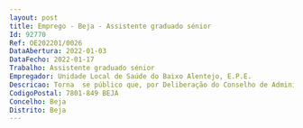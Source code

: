 ```yaml
--- 
layout: post
title: Emprego - Beja - Assistente graduado sénior
Id: 92770
Ref: OE202201/0026
DataAbertura: 2022-01-03
DataFecho: 2022-01-17
Trabalho: Assistente graduado sénior
Empregador: Unidade Local de Saúde do Baixo Alentejo, E.P.E.
Descricao: Torna  se público que, por Deliberação do Conselho de Administração da Unidade local de saúde do baixo Alentejo, EPE (ULSBA, EPE), de 10 11 2021, se encontra aberto procedimento concursal comum destinado ao preenchimento de um posto de trabalho para a categoria de Assistente Graduado Sénior de Medicina Geral e Familiar da carreira especial médica ou da carreira médica, área de exercício no âmbito dos cuidados de saúde primários, do mapa de pessoal desta Unidade Local de Saúde, para a constituição de relação jurídica de emprego público, mediante celebração de contrato de trabalho em funções públicas por tempo indeterminado ou para a constituição de relação jurídica de emprego privado mediante celebração de contrato individual de trabalho por tempo indeterminado ao abrigo do Código do Trabalho.
CodigoPostal: 7801-849 BEJA
Concelho: Beja
Distrito: Beja
--- 
```

